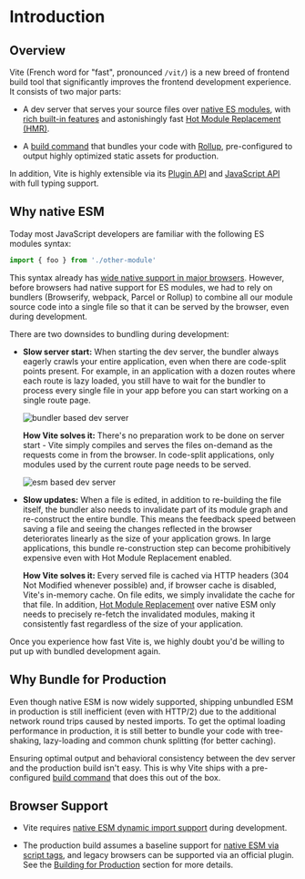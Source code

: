 # Introduction

## Overview

Vite (French word for "fast", pronounced `/vit/`) is a new breed of frontend build tool that significantly improves the frontend development experience. It consists of two major parts:

- A dev server that serves your source files over [native ES modules](https://developer.mozilla.org/en-US/docs/Web/JavaScript/Guide/Modules), with [rich built-in features](./features) and astonishingly fast [Hot Module Replacement (HMR)](./features#hot-module-replacement).

- A [build command](./build) that bundles your code with [Rollup](https://rollupjs.org), pre-configured to output highly optimized static assets for production.

In addition, Vite is highly extensible via its [Plugin API](./api-plugin) and [JavaScript API](./api-javascript) with full typing support.

## Why native ESM

Today most JavaScript developers are familiar with the following ES modules syntax:

```js
import { foo } from './other-module'
```

This syntax already has [wide native support in major browsers](https://caniuse.com/es6-module). However, before browsers had native support for ES modules, we had to rely on bundlers (Browserify, webpack, Parcel or Rollup) to combine all our module source code into a single file so that it can be served by the browser, even during development.

There are two downsides to bundling during development:

- **Slow server start:** When starting the dev server, the bundler always eagerly crawls your entire application, even when there are code-split points present. For example, in an application with a dozen routes where each route is lazy loaded, you still have to wait for the bundler to process every single file in your app before you can start working on a single route page.

  ![bundler based dev server](/images/bundler.png)

  **How Vite solves it:** There's no preparation work to be done on server start - Vite simply compiles and serves the files on-demand as the requests come in from the browser. In code-split applications, only modules used by the current route page needs to be served.

  ![esm based dev server](/images/esm.png)

- **Slow updates:** When a file is edited, in addition to re-building the file itself, the bundler also needs to invalidate part of its module graph and re-construct the entire bundle. This means the feedback speed between saving a file and seeing the changes reflected in the browser deteriorates linearly as the size of your application grows. In large applications, this bundle re-construction step can become prohibitively expensive even with Hot Module Replacement enabled.

  **How Vite solves it:** Every served file is cached via HTTP headers (304 Not Modified whenever possible) and, if browser cache is disabled, Vite's in-memory cache. On file edits, we simply invalidate the cache for that file. In addition, [Hot Module Replacement](./features#hot-module-replacement) over native ESM only needs to precisely re-fetch the invalidated modules, making it consistently fast regardless of the size of your application.

Once you experience how fast Vite is, we highly doubt you'd be willing to put up with bundled development again.

## Why Bundle for Production

Even though native ESM is now widely supported, shipping unbundled ESM in production is still inefficient (even with HTTP/2) due to the additional network round trips caused by nested imports. To get the optimal loading performance in production, it is still better to bundle your code with tree-shaking, lazy-loading and common chunk splitting (for better caching).

Ensuring optimal output and behavioral consistency between the dev server and the production build isn't easy. This is why Vite ships with a pre-configured [build command](./build) that does this out of the box.

## Browser Support

- Vite requires [native ESM dynamic import support](https://caniuse.com/es6-module-dynamic-import) during development.

- The production build assumes a baseline support for [native ESM via script tags](https://caniuse.com/es6-module), and legacy browsers can be supported via an official plugin. See the [Building for Production](./build) section for more details.
